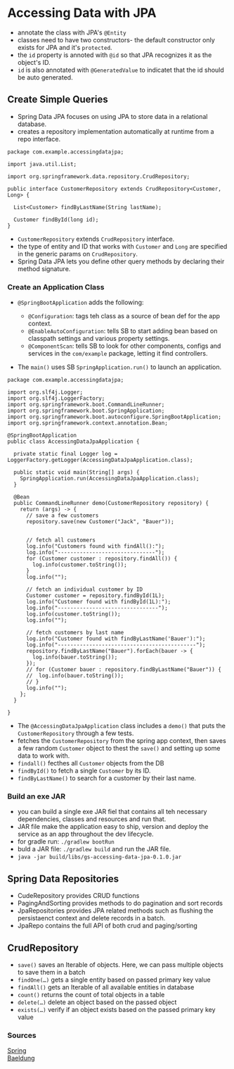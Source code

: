 # Accessing Data with JPA

- annotate the class with JPA's `@Entity`
- classes need to have two constructors- the default constructor only exists for JPA and it's `protected`.
- the `id` property is annoted with `@id` so that JPA recognizes it as the object's ID.
- `id` is also annotated with `@GeneratedValue` to indicatet that the id should be auto generated.

## Create Simple Queries

- Spring Data JPA focuses on using JPA to store data in a relational database.
- creates a repository implementation automatically at runtime from a repo interface.

``` 
package com.example.accessingdatajpa;

import java.util.List;

import org.springframework.data.repository.CrudRepository;

public interface CustomerRepository extends CrudRepository<Customer, Long> {

  List<Customer> findByLastName(String lastName);

  Customer findById(long id);
}
```
- `CustomerRepository` extends `CrudRepository` interface.
- the type of entity and ID that works with `Customer` and `Long` are specified in the generic params on `CrudRepository`.
- Spring Data JPA lets you define other query methods by declaring their method signature.


### Create an Application Class

- `@SpringBootApplication` adds the following:
    - `@Configuration`: tags teh class as a source of bean def for the app context.
    - `@EnableAutoConfiguration`: tells SB to start adding bean based on classpath settings and various property settings.
    - `@ComponentScan`: tells SB to look for other components, configs and services in the `com/example` package, letting it find controllers.

- The `main()` uses SB `SpringApplication.run()` to launch an application.

```
package com.example.accessingdatajpa;

import org.slf4j.Logger;
import org.slf4j.LoggerFactory;
import org.springframework.boot.CommandLineRunner;
import org.springframework.boot.SpringApplication;
import org.springframework.boot.autoconfigure.SpringBootApplication;
import org.springframework.context.annotation.Bean;

@SpringBootApplication
public class AccessingDataJpaApplication {

  private static final Logger log = LoggerFactory.getLogger(AccessingDataJpaApplication.class);

  public static void main(String[] args) {
    SpringApplication.run(AccessingDataJpaApplication.class);
  }

  @Bean
  public CommandLineRunner demo(CustomerRepository repository) {
    return (args) -> {
      // save a few customers
      repository.save(new Customer("Jack", "Bauer"));
      

      // fetch all customers
      log.info("Customers found with findAll():");
      log.info("-------------------------------");
      for (Customer customer : repository.findAll()) {
        log.info(customer.toString());
      }
      log.info("");

      // fetch an individual customer by ID
      Customer customer = repository.findById(1L);
      log.info("Customer found with findById(1L):");
      log.info("--------------------------------");
      log.info(customer.toString());
      log.info("");

      // fetch customers by last name
      log.info("Customer found with findByLastName('Bauer'):");
      log.info("--------------------------------------------");
      repository.findByLastName("Bauer").forEach(bauer -> {
        log.info(bauer.toString());
      });
      // for (Customer bauer : repository.findByLastName("Bauer")) {
      //  log.info(bauer.toString());
      // }
      log.info("");
    };
  }

}
```
- The `@AccessingDataJpaApplication` class includes a `demo()` that puts the `CustomerRepository` through a few tests.
- fetches the `CustomerRepository` from the spring app context, then saves a few random `Customer` object to thest the `save()` and setting up some data to work with.
- `findall()` fecthes all `Customer` objects from the DB
- `findById()` to fetch a single `Customer` by its ID.
- `findByLastName()` to search for a customer by their last name.

### Build an exe JAR

- you can build a single exe JAR fiel that contains all teh necessary dependencies, classes and resources and run that.
- JAR file make the application easy to ship, version and deploy the service as an app throughout the dev lifecycle.
- for gradle run: `./gradlew bootRun`
- buld a JAR file: `./gradlew build` and run the JAR file.
- `java -jar build/libs/gs-accessing-data-jpa-0.1.0.jar`

## Spring Data Repositories

- CudeRepository provides CRUD functions
- PagingAndSorting provides methods to do pagination and sort records
- JpaRepositories provides JPA related methods such as flushing the persistaenct context and delete records in a batch.
- JpaRepo contains the full API of both crud and paging/sorting


## CrudRepository

- `save()` saves an Iterable of objects. Here, we can pass multiple objects to save them in a batch
- `findOne(…)` gets a single entity based on passed primary key value
- `findAll()` gets an Iterable of all available entities in database
- `count()`  returns the count of total objects in a table
- `delete(…)` delete an object based on the passed object
- `exists(…)` verify if an object exists based on the passed primary key value


### Sources

[Spring](https://spring.io/guides/gs/accessing-data-jpa/)  
[Baeldung](https://www.baeldung.com/spring-data-repositories)